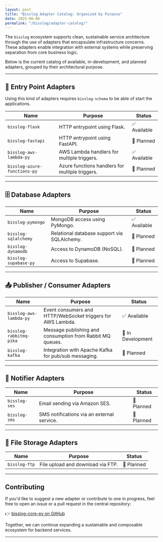 ```yaml
---
layout: post
title: "Bisslog Adapter Catalog: Organized by Purpose"
date: 2025-06-06
permalink: "/bisslog/adapter-catalog/"
---
```


The `bisslog` ecosystem supports clean, sustainable service architecture through the use of adapters that encapsulate infrastructure concerns. These adapters enable integration with external systems while preserving separation from core business logic.

Below is the current catalog of available, in-development, and planned adapters, grouped by their architectural purpose.

---


## 🧩 Entry Point Adapters

Using this kind of adapters requires `bisslog-schema` to be able of start the applications.

| Name               | Purpose                               | Status        |
|--------------------|---------------------------------------|---------------|
| `bisslog-flask`    | HTTP entrypoint using Flask.          | ✅ Available   |
| `bisslog-fastapi`  | HTTP entrypoint using FastAPI.        | 🧭 Planned     |
| `bisslog-aws-lambda-py` | AWS Lambda handlers for multiple triggers. | ✅ Available   |
| `bisslog-azure-functions-py`    | Azure functions handlers for multiple triggers. | 🧭 Planned    |

---

## 🗄️ Database Adapters

| Name               | Purpose                                           | Status        |
|--------------------|---------------------------------------------------|---------------|
| `bisslog-pymongo`  | MongoDB access using PyMongo.                     | ✅ Available   |
| `bisslog-sqlalchemy` | Relational database support via SQLAlchemy.     | 🧭 Planned |
| `bisslog-dynamodb` | Access to DynamoDB (NoSQL).                       | 🧭 Planned     |
| `bisslog-supabase-py` | Access to Supabase.                       | 🧭 Planned     |

---

## 📤 Publisher / Consumer Adapters

| Name                 | Purpose                                                             | Status        |
|----------------------|---------------------------------------------------------------------|---------------|
| `bisslog-aws-lambda-py` | Event consumers and HTTP/WebSocket triggers for AWS Lambda.     | ✅ Available   |
| `bisslog-rabbitmq-pika`     | Message publishing and consumption from Rabbit MQ queues.         | 🚧 In Development |
| `bisslog-kafka`       | Integration with Apache Kafka for pub/sub messaging.               | 🧭 Planned     |

---

## 🔔 Notifier Adapters

| Name              | Purpose                                     | Status        |
|-------------------|---------------------------------------------|---------------|
| `bisslog-ses`     | Email sending via Amazon SES.              | 🧭 Planned |
| `bisslog-sms`     | SMS notifications via an external service. | 🧭 Planned     |

---

## 📁 File Storage Adapters

| Name          | Purpose                                  | Status        |
|---------------|------------------------------------------|---------------|
| `bisslog-ftp`  | File upload and download via FTP. | 🧭 Planned     |


---

## Contributing

If you'd like to suggest a new adapter or contribute to one in progress, feel free to open an issue or a pull request in the central repository:

👉 [bisslog-core-py on GitHub](https://github.com/darwinhc/bisslog-core-py)

Together, we can continue expanding a sustainable and composable ecosystem for backend services.

---
